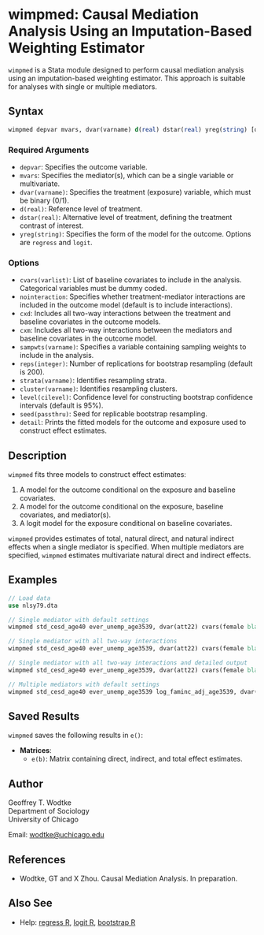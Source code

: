 # wimpmed: Causal Mediation Analysis Using an Imputation-Based Weighting Estimator

`wimpmed` is a Stata module designed to perform causal mediation analysis using an imputation-based weighting estimator. This approach is suitable for analyses with single or multiple mediators.

## Syntax

```stata
wimpmed depvar mvars, dvar(varname) d(real) dstar(real) yreg(string) [options]
```

### Required Arguments

- `depvar`: Specifies the outcome variable.
- `mvars`: Specifies the mediator(s), which can be a single variable or multivariate.
- `dvar(varname)`: Specifies the treatment (exposure) variable, which must be binary (0/1).
- `d(real)`: Reference level of treatment.
- `dstar(real)`: Alternative level of treatment, defining the treatment contrast of interest.
- `yreg(string)`: Specifies the form of the model for the outcome. Options are `regress` and `logit`.

### Options

- `cvars(varlist)`: List of baseline covariates to include in the analysis. Categorical variables must be dummy coded.
- `nointeraction`: Specifies whether treatment-mediator interactions are included in the outcome model (default is to include interactions).
- `cxd`: Includes all two-way interactions between the treatment and baseline covariates in the outcome models.
- `cxm`: Includes all two-way interactions between the mediators and baseline covariates in the outcome model.
- `sampwts(varname)`: Specifies a variable containing sampling weights to include in the analysis.
- `reps(integer)`: Number of replications for bootstrap resampling (default is 200).
- `strata(varname)`: Identifies resampling strata.
- `cluster(varname)`: Identifies resampling clusters.
- `level(cilevel)`: Confidence level for constructing bootstrap confidence intervals (default is 95%).
- `seed(passthru)`: Seed for replicable bootstrap resampling.
- `detail`: Prints the fitted models for the outcome and exposure used to construct effect estimates.

## Description

`wimpmed` fits three models to construct effect estimates:
1. A model for the outcome conditional on the exposure and baseline covariates.
2. A model for the outcome conditional on the exposure, baseline covariates, and mediator(s).
3. A logit model for the exposure conditional on baseline covariates.

`wimpmed` provides estimates of total, natural direct, and natural indirect effects when a single mediator is specified. When multiple mediators are specified, `wimpmed` estimates multivariate natural direct and indirect effects.

## Examples

```stata
// Load data
use nlsy79.dta

// Single mediator with default settings
wimpmed std_cesd_age40 ever_unemp_age3539, dvar(att22) cvars(female black hispan paredu parprof parinc_prank famsize afqt3) d(1) dstar(0) yreg(regress) reps(1000)

// Single mediator with all two-way interactions
wimpmed std_cesd_age40 ever_unemp_age3539, dvar(att22) cvars(female black hispan paredu parprof parinc_prank famsize afqt3) d(1) dstar(0) yreg(regress) cxd cxm reps(1000)

// Single mediator with all two-way interactions and detailed output
wimpmed std_cesd_age40 ever_unemp_age3539, dvar(att22) cvars(female black hispan paredu parprof parinc_prank famsize afqt3) d(1) dstar(0) yreg(regress) cxd cxm reps(1000) detail

// Multiple mediators with default settings
wimpmed std_cesd_age40 ever_unemp_age3539 log_faminc_adj_age3539, dvar(att22) cvars(female black hispan paredu parprof parinc_prank famsize afqt3) d(1) dstar(0) yreg(regress) reps(1000)
```

## Saved Results

`wimpmed` saves the following results in `e()`:

- **Matrices**:
  - `e(b)`: Matrix containing direct, indirect, and total effect estimates.

## Author

Geoffrey T. Wodtke  
Department of Sociology  
University of Chicago

Email: [wodtke@uchicago.edu](mailto:wodtke@uchicago.edu)

## References

- Wodtke, GT and X Zhou. Causal Mediation Analysis. In preparation.

## Also See

- Help: [regress R](#), [logit R](#), [bootstrap R](#)
